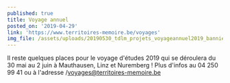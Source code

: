 ```yaml
---
published: true
title: Voyage annuel
posted_on: '2019-04-29'
link: 'https://www.territoires-memoire.be/voyages'
img_file: /assets/uploads/20190530_tdlm_projets_voyageannuel2019_banniere_site.jpg
---
```

Il reste quelques places pour le voyage d'études 2019 qui se déroulera du 30 mai au 2 juin à Mauthausen, Linz et Nuremberg ! Plus d'infos au 04 250 99 41 ou à l'adresse /voyages@territoires-memoire.be
